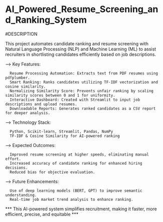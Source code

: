 # AI_Powered_Resume_Screening_and_Ranking_System

#DESCRIPTION

This project automates candidate ranking and resume screening with Natural Language Processing (NLP) and Machine Learning (ML) to assist recruiters in shortlisting candidates efficiently based on job descriptions.

--> Key Features:

      Resume Processing Automation: Extracts text from PDF resumes using pdfplumber.
      Smart Ranking: Ranks candidates utilizing TF-IDF vectorization and cosine similarity.
      Normalizing Similarity Score: Prevents unfair ranking by scaling similarity scores between 0 and 1 for uniformity.
      Interactive Dashboard: Created with Streamlit to input job descriptions and upload resumes.
      Downloadable Reports: Generates ranked candidates as a CSV report for deeper analysis.
     
--> Technology Stack:

      Python, Scikit-learn, Streamlit, Pandas, NumPy
      TF-IDF & Cosine Similarity for AI-powered ranking
     
--> Expected Outcomes:

      Improved resume screening at higher speeds, eliminating manual effort.
      Increased accuracy of candidate ranking for enhanced hiring decisions.
      Reduced bias for objective evaluation.

--> Future Enhancements:
     
      Use of deep learning models (BERT, GPT) to improve semantic understanding.
      Real-time job market trend analysis to enhance ranking.

*** This AI-powered system simplifies recruitment, making it faster, more efficient, precise, and equitable ***
